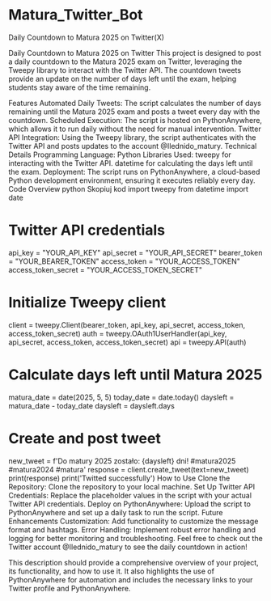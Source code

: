 # Matura_Twitter_Bot
Daily Countdown to Matura 2025 on Twitter(X)

Daily Countdown to Matura 2025 on Twitter
This project is designed to post a daily countdown to the Matura 2025 exam on Twitter, leveraging the Tweepy library to interact with the Twitter API. The countdown tweets provide an update on the number of days left until the exam, helping students stay aware of the time remaining.

Features
Automated Daily Tweets: The script calculates the number of days remaining until the Matura 2025 exam and posts a tweet every day with the countdown.
Scheduled Execution: The script is hosted on PythonAnywhere, which allows it to run daily without the need for manual intervention.
Twitter API Integration: Using the Tweepy library, the script authenticates with the Twitter API and posts updates to the account @Ilednido_matury.
Technical Details
Programming Language: Python
Libraries Used:
tweepy for interacting with the Twitter API.
datetime for calculating the days left until the exam.
Deployment: The script runs on PythonAnywhere, a cloud-based Python development environment, ensuring it executes reliably every day.
Code Overview
python
Skopiuj kod
import tweepy
from datetime import date

# Twitter API credentials
api_key = "YOUR_API_KEY"
api_secret = "YOUR_API_SECRET"
bearer_token = "YOUR_BEARER_TOKEN"
access_token = "YOUR_ACCESS_TOKEN"
access_token_secret = "YOUR_ACCESS_TOKEN_SECRET"

# Initialize Tweepy client
client = tweepy.Client(bearer_token, api_key, api_secret, access_token, access_token_secret)
auth = tweepy.OAuth1UserHandler(api_key, api_secret, access_token, access_token_secret)
api = tweepy.API(auth)

# Calculate days left until Matura 2025
matura_date = date(2025, 5, 5)
today_date = date.today()
daysleft = matura_date - today_date
daysleft = daysleft.days

# Create and post tweet
new_tweet = f'Do matury 2025 zostało: {daysleft} dni!  #matura2025 #matura2024 #matura'
response = client.create_tweet(text=new_tweet)
print(response)
print('Twitted successfully')
How to Use
Clone the Repository: Clone the repository to your local machine.
Set Up Twitter API Credentials: Replace the placeholder values in the script with your actual Twitter API credentials.
Deploy on PythonAnywhere: Upload the script to PythonAnywhere and set up a daily task to run the script.
Future Enhancements
Customization: Add functionality to customize the message format and hashtags.
Error Handling: Implement robust error handling and logging for better monitoring and troubleshooting.
Feel free to check out the Twitter account @Ilednido_matury to see the daily countdown in action!

This description should provide a comprehensive overview of your project, its functionality, and how to use it. It also highlights the use of PythonAnywhere for automation and includes the necessary links to your Twitter profile and PythonAnywhere.








